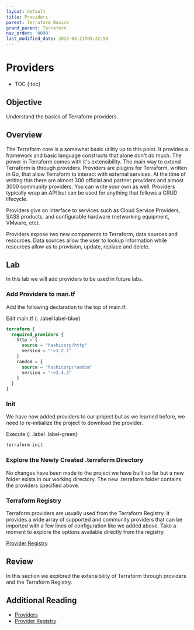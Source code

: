 ```yaml
---
layout: default
title: Providers
parent: Terraform Basics
grand_parent: Terraform
nav_order: '0090'
last_modified_date: 2023-03-21T05:22:50
---
```


# Providers

* TOC
{:toc}

## Objective

Understand the basics of Terraform providers.

## Overview

The Terraform core is a somewhat basic utility up to this point. It provides a
framework and basic language constructs that alone don't do much. The power in
Terraform comes with it's extensibility. The main way to extend Terraform is
through providers. Providers are plugins for Terraform, written in Go, that
allow Terraform to interact with external services. At the time of writing this
there are almost 300 official and partner providers and almost 3000 community
providers. You can write your own as well. Providers typically wrap an API but
can be used for anything that follows a CRUD lifecycle.

Providers give an interface to services such as Cloud Service Providers, SASS
products, and configurable hardware (networking equipment, VMware, etc).

Providers expose two new components to Terraform, data sources and resources.
Data sources allow the user to lookup information while resources allow us to
provision, update, replace and delete.

## Lab

In this lab we will add providers to be used in future labs.

### Add Providers to man.tf

Add the following declaration to the top of main.tf.

Edit main.tf
{: .label label-blue}

```terraform
terraform {
  required_providers {
    http = {
      source = "hashicorp/http"
      version = "~>3.2.1"
    }
    random = {
      source = "hashicorp/random"
      version = "~>3.4.3"
    }
  }
}
```

### Init

We have now added providers to our project but as we learned before, we need to
re-initialize the project to download the provider.

Execute
{: .label .label-green}

```bash
terraform init
```

### Explore the Newly Created .terraform Directory

No changes have been made to the project we have built so far but a new folder
exists in our working directory. The new .terraform folder contains the
providers specified above.

### Terraform Registry

Terraform providers are usually used from the Terraform Registry. It provides a
wide array of supported and community providers that can be imported with a few
lines of configuration like we added above. Take a moment to explore the options
available directly from the registry.

[Provider Registry](https://registry.terraform.io/browse/providers)

## Review

In this section we explored the extensibility of Terraform through providers and
the Terraform Registry.

## Additional Reading

* [Providers](https://developer.hashicorp.com/terraform/language/providers)
* [Provider Registry](https://registry.terraform.io/browse/providers)
